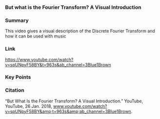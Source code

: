### But what is the Fourier Transform? A Visual Introduction

### Summary
This video gives a visual description of the Discrete Fourier Transform and how it can be used with music

### Link
https://www.youtube.com/watch?v=spUNpyF58BY&t=963s&ab_channel=3Blue1Brown

### Key Points


### Citation
“But What Is the Fourier Transform? A Visual Introduction.” YouTube, YouTube, 26 Jan. 2018, www.youtube.com/watch?v=spUNpyF58BY&amp;t=963s&amp;ab_channel=3Blue1Brown. 
